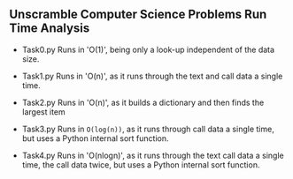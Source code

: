 ## Unscramble Computer Science Problems Run Time Analysis

- Task0.py Runs in 'O(1)', being only a look-up independent of the data size.

- Task1.py Runs in 'O(n)', as it runs through the text and call data a single time.

- Task2.py Runs in 'O(n)', as it builds a dictionary and then finds the largest item

- Task3.py Runs in `O(log(n))`, as it runs through call data a single time, but uses a Python internal sort function.  

- Task4.py Runs in 'O(nlogn)', as it runs through the text call data a single time, the call data twice, but uses a Python internal sort function. 
